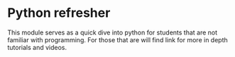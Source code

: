 Python refresher
=======================

This module serves as a quick dive into python for students that are not familiar with programming. For those that are will find link for more in depth tutorials and videos. 
